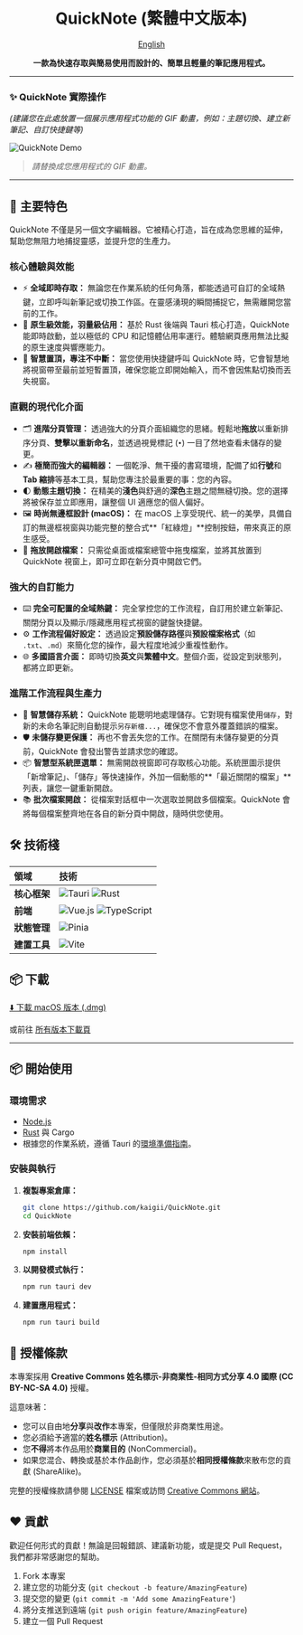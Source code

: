 <div align="center">

# QuickNote (繁體中文版本)

[English](./README.md)

**一款為快速存取與簡易使用而設計的、簡單且輕量的筆記應用程式。**

</div>

---

### ✨ **QuickNote 實際操作**

*(建議您在此處放置一個展示應用程式功能的 GIF 動畫，例如：主題切換、建立新筆記、自訂快捷鍵等)*

![QuickNote Demo](https://user-images.githubusercontent.com/.../placeholder.gif) 
> *請替換成您應用程式的 GIF 動畫。*

---

## 🚀 主要特色

QuickNote 不僅是另一個文字編輯器。它被精心打造，旨在成為您思維的延伸，幫助您無阻力地捕捉靈感，並提升您的生產力。

### 核心體驗與效能
*   ⚡️ **全域即時存取：** 無論您在作業系統的任何角落，都能透過可自訂的全域熱鍵，立即呼叫新筆記或切換工作區。在靈感湧現的瞬間捕捉它，無需離開您當前的工作。
*   💨 **原生級效能，羽量級佔用：** 基於 Rust 後端與 Tauri 核心打造，QuickNote 能即時啟動，並以極低的 CPU 和記憶體佔用率運行。體驗網頁應用無法比擬的原生速度與響應能力。
*   🧠 **智慧置頂，專注不中斷：** 當您使用快捷鍵呼叫 QuickNote 時，它會智慧地將視窗帶至最前並短暫置頂，確保您能立即開始輸入，而不會因焦點切換而丟失視窗。

### 直觀的現代化介面
*   🗂️ **進階分頁管理：** 透過強大的分頁介面組織您的思緒。輕鬆地**拖放**以重新排序分頁、**雙擊以重新命名**，並透過視覺標記 (`•`) 一目了然地查看未儲存的變更。
*   ✍️ **極簡而強大的編輯器：** 一個乾淨、無干擾的書寫環境，配備了如**行號**和**Tab 縮排**等基本工具，幫助您專注於最重要的事：您的內容。
*   🌓 **動態主題切換：** 在精美的**淺色**與舒適的**深色**主題之間無縫切換。您的選擇將被保存並立即應用，讓整個 UI 適應您的個人偏好。
*   🖼️ **時尚無邊框設計 (macOS)：** 在 macOS 上享受現代、統一的美學，具備自訂的無邊框視窗與功能完整的整合式**「紅綠燈」**控制按鈕，帶來真正的原生感受。
*   📂 **拖放開啟檔案：** 只需從桌面或檔案總管中拖曳檔案，並將其放置到 QuickNote 視窗上，即可立即在新分頁中開啟它們。

### 強大的自訂能力
*   ⌨️ **完全可配置的全域熱鍵：** 完全掌控您的工作流程，自訂用於建立新筆記、關閉分頁以及顯示/隱藏應用程式視窗的鍵盤快捷鍵。
*   ⚙️ **工作流程偏好設定：** 透過設定**預設儲存路徑**與**預設檔案格式**（如 `.txt`、`.md`）來簡化您的操作，最大程度地減少重複性動作。
*   🌐 **多國語言介面：** 即時切換**英文**與**繁體中文**。整個介面，從設定到狀態列，都將立即更新。

### 進階工作流程與生產力
*   💾 **智慧儲存系統：** QuickNote 能聰明地處理儲存。它對現有檔案使用`儲存`，對新的未命名筆記則自動提示`另存新檔...`，確保您不會意外覆蓋錯誤的檔案。
*   🛡️ **未儲存變更保護：** 再也不會丟失您的工作。在關閉有未儲存變更的分頁前，QuickNote 會發出警告並請求您的確認。
*   📦 **智慧型系統匣選單：** 無需開啟視窗即可存取核心功能。系統匣圖示提供「新增筆記」、「儲存」等快速操作，外加一個動態的**「最近關閉的檔案」**列表，讓您一鍵重新開啟。
*   📚 **批次檔案開啟：** 從檔案對話框中一次選取並開啟多個檔案。QuickNote 會將每個檔案整齊地在各自的新分頁中開啟，隨時供您使用。

## 🛠️ 技術棧

| 領域       | 技術                                                                                                                                                                                                     |
| :--------- | :----------------------------------------------------------------------------------------------------------------------------------------------------------------------------------------------------------- |
| **核心框架** | ![Tauri](https://img.shields.io/badge/Tauri-24C8DB?logo=tauri&logoColor=white) ![Rust](https://img.shields.io/badge/Rust-DEA584?logo=rust&logoColor=white)                                                      |
| **前端**     | ![Vue.js](https://img.shields.io/badge/Vue.js-4FC08D?logo=vue.js&logoColor=white) ![TypeScript](https://img.shields.io/badge/TypeScript-3178C6?logo=typescript&logoColor=white)                               |
| **狀態管理** | ![Pinia](https://img.shields.io/badge/Pinia-FFD700?logo=pinia&logoColor=black)                                                                                                                                 |
| **建置工具** | ![Vite](https://img.shields.io/badge/Vite-646CFF?logo=vite&logoColor=white)                                                                                                                                     |

## 📦 下載

[⬇️ 下載 macOS 版本 (.dmg)](https://github.com/kaigii/QuickNote/releases/tag/v0.1.0)

或前往 [所有版本下載頁](https://github.com/kaigii/QuickNote/releases)

---

## 📦 開始使用

### 環境需求

-   [Node.js](https://nodejs.org/en/)
-   [Rust](https://www.rust-lang.org/tools/install) 與 Cargo
-   根據您的作業系統，遵循 Tauri 的[環境準備指南](https://tauri.app/v1/guides/getting-started/prerequisites)。

### 安裝與執行

1.  **複製專案倉庫：**
    ```bash
    git clone https://github.com/kaigii/QuickNote.git
    cd QuickNote
    ```

2.  **安裝前端依賴：**
    ```bash
    npm install
    ```

3.  **以開發模式執行：**
    ```bash
    npm run tauri dev
    ```

4.  **建置應用程式：**
    ```bash
    npm run tauri build
    ```

## 📜 授權條款

本專案採用 **Creative Commons 姓名標示-非商業性-相同方式分享 4.0 國際 (CC BY-NC-SA 4.0)** 授權。

這意味著：
-   您可以自由地**分享**與**改作**本專案，但僅限於非商業性用途。
-   您必須給予適當的**姓名標示** (Attribution)。
-   您**不得**將本作品用於**商業目的** (NonCommercial)。
-   如果您混合、轉換或基於本作品創作，您必須基於**相同授權條款**來散布您的貢獻 (ShareAlike)。

完整的授權條款請參閱 [LICENSE](LICENSE) 檔案或訪問 [Creative Commons 網站](https://creativecommons.org/licenses/by-nc-sa/4.0/deed.zh_TW)。

## ❤️ 貢獻

歡迎任何形式的貢獻！無論是回報錯誤、建議新功能，或是提交 Pull Request，我們都非常感謝您的幫助。

1.  Fork 本專案
2.  建立您的功能分支 (`git checkout -b feature/AmazingFeature`)
3.  提交您的變更 (`git commit -m 'Add some AmazingFeature'`)
4.  將分支推送到遠端 (`git push origin feature/AmazingFeature`)
5.  建立一個 Pull Request 